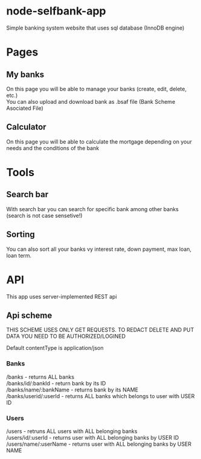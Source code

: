 # node-selfbank-app
Simple banking system website that uses sql database (InnoDB engine)

# Pages

## My banks

On this page you will be able to manage your banks (create, edit, delete, etc.)\
You can also upload and download bank as .bsaf file (Bank Scheme Asociated File)

## Calculator

On this page you will be able to calculate the mortgage depending on your needs and the conditions of the bank

# Tools

## Search bar

With search bar you can search for specific bank among other banks (search is not case sensetive!)

## Sorting

You can also sort all your banks vy interest rate, down payment, max loan, loan term.

# API

This app uses server-implemented REST api

## Api scheme

THIS SCHEME USES ONLY GET REQUESTS. TO REDACT DELETE AND PUT DATA YOU NEED TO BE AUTHORIZED/LOGINED

Default contentType is application/json

### Banks

/banks - returns ALL banks\
/banks/id/:bankId - return bank by its ID\
/banks/name/:bankName - returns bank by its NAME\
/banks/userid/:userId - returns ALL banks which belongs to user with USER ID

### Users

/users - retruns ALL users with ALL belonging banks\
/users/id/:userId - returns user with ALL belonging banks by USER ID\
/users/name/:userName - returns user with ALL belonging banks by USER NAME
